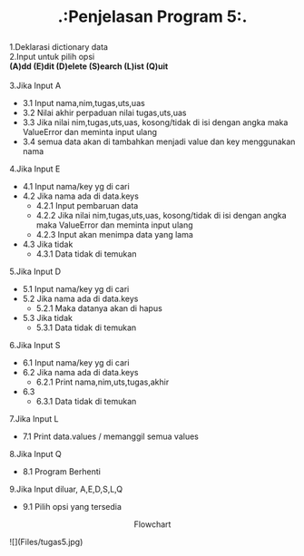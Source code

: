 # <p align="center">.:Penjelasan Program 5:.</p>

1.Deklarasi dictionary data<br>
2.Input untuk pilih opsi <br>
<strong>(A)dd       (E)dit      (D)elete     (S)earch      (L)ist     (Q)uit</strong> <br><br>
3.Jika Input A
* 3.1 Input nama,nim,tugas,uts,uas
* 3.2 Nilai akhir perpaduan nilai tugas,uts,uas
* 3.3 Jika nilai nim,tugas,uts,uas, kosong/tidak di isi dengan angka maka ValueError dan meminta input ulang
* 3.4 semua data akan di tambahkan menjadi value dan key menggunakan nama
	
4.Jika Input E
* 4.1 Input nama/key yg di cari
* 4.2 Jika nama ada di data.keys
	* 4.2.1 Input pembaruan data
	* 4.2.2 Jika nilai nim,tugas,uts,uas, kosong/tidak di isi dengan angka maka ValueError dan meminta input ulang
	* 4.2.3 Input akan menimpa data yang lama
* 4.3 Jika tidak
	* 4.3.1 Data tidak di temukan
		
5.Jika Input D
* 5.1 Input nama/key yg di cari
* 5.2 Jika nama ada di data.keys
	* 5.2.1 Maka datanya akan di hapus
* 5.3 Jika tidak
	* 5.3.1 Data tidak di temukan
		
6.Jika Input S
* 6.1 Input nama/key yg di cari
* 6.2 Jika nama ada di data.keys
	* 6.2.1 Print nama,nim,uts,tugas,akhir
* 6.3
	* 6.3.1 Data tidak di temukan

7.Jika Input L
* 7.1 Print data.values / memanggil semua values
	
8.Jika Input Q
* 8.1 Program Berhenti

9.Jika Input diluar, A,E,D,S,L,Q
* 9.1 Pilih opsi yang tersedia

<p align="center">Flowchart</p>
![](Files/tugas5.jpg)


